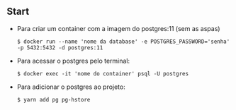 ## Start

- Para criar um container com a imagem do postgres:11 (sem as aspas)
	
	`$ docker run --name 'nome da database' -e POSTGRES_PASSWORD='senha' -p 5432:5432 -d postgres:11`

- Para acessar o postgres pelo terminal:
	
	`$ docker exec -it 'nome do container' psql -U postgres`

- Para adicionar o postgres ao projeto:
	
	`$ yarn add pg pg-hstore`
